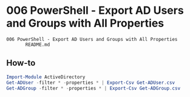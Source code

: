 # 006 PowerShell - Export AD Users and Groups with All Properties

```
006 PowerShell - Export AD Users and Groups with All Properties
       README.md
```

## How-to

```ps1
Import-Module ActiveDirectory
Get-ADUser -filter * -properties * | Export-Csv Get-ADUser.csv
Get-ADGroup -filter * -properties * | Export-Csv Get-ADGroup.csv
```